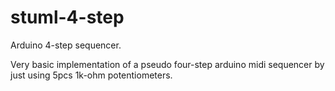 # stuml-4-step
Arduino 4-step sequencer.


Very basic implementation of a pseudo four-step arduino midi sequencer by just using 5pcs 1k-ohm potentiometers.

